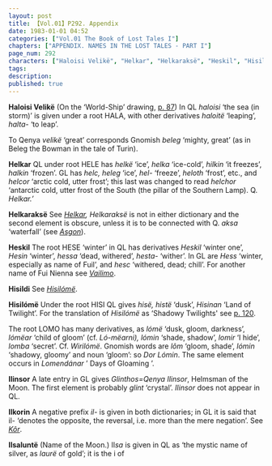 ```yaml
---
layout: post
title: 【Vol.01】P292. Appendix
date: 1983-01-01 04:52
categories: ["Vol.01 The Book of Lost Tales I"]
chapters: ["APPENDIX. NAMES IN THE LOST TALES - PART I"]
page_num: 292
characters: ["Haloisi Velikë", "Helkar", "Helkaraksë", "Heskil", "Hisildi", "Hisilómë", "Ilinsor", "Ilkorin", "Ilsaluntë"]
tags: 
description: 
published: true
---
```


<B>Haloisi Velikë</B> (On the ‘World-Ship’ drawing, [p. 87]({{site.baseurl}}/vol01-p87)) In QL <I>haloisi</I> ‘the sea (in storm)’ is given under a root HALA, with other derivatives <I>haloitë</I> ‘leaping’, <I>halta-</I> ‘to leap’.

To Qenya <I>velikë</I> ‘great’ corresponds Gnomish <I>beleg</I> ‘mighty, great’ (as in Beleg the Bowman in the tale of Turin).

<B>Helkar</B>   QL under root HELE has <I>helkë</I> ‘ice’, <I>helka</I> ‘ice-cold’, <I>hilkin</I> ‘it freezes’, <I>halkin</I> ‘frozen’. GL has <I>helc, heleg</I> ‘ice’, <I>hel-</I> ‘freeze’, <I>heloth</I> ‘frost’, etc., and <I>helcor</I> ‘arctic cold, utter frost’; this last was changed to read <I>helchor</I> ‘antarctic cold, utter frost of the South (the pillar of the Southern Lamp). Q. <I>Helkar.’</I>

<B>Helkaraksë</B>  See <I>[Helkar]({{site.baseurl}}/characters#Helkar), Helkaraksë</I> is not in either dictionary and the second element is obscure, unless it is to be connected with Q. <I>aksa</I> ‘waterfall’ (see <I>[Asgon]({{site.baseurl}}/characters#Asgon)</I>).

<B>Heskil</B>   The root HESE ‘winter’ in QL has derivatives <I>Heskil</I> ‘winter one’, <I>Hesin</I> ‘winter’, <I>hessa</I> ‘dead, withered’, <I>hesta-</I> ‘wither’. In GL are <I>Hess</I> ‘winter, especially as name of Fuil’, and <I>hesc</I> ‘withered, dead; chill’. For another name of Fui Nienna see <I>[Vailimo]({{site.baseurl}}/characters#Vailimo)</I>.

<B>Hisildi</B>    See <I>[Hisilómë]({{site.baseurl}}/characters#Hisilómë)</I>.

<B>Hisilómë</B>  Under the root HISI QL gives <I>hisë, histë</I> ‘dusk’, <I>Hisinan</I> ‘Land of Twilight’. For the translation of <I>Hisilómë</I> as ‘Shadowy Twilights' see [p. 120]({{site.baseurl}}/vol01-p120).

The root LOMO has many derivatives, as <I>lómë</I> ‘dusk, gloom, darkness’, <I>lómëar</I> ‘child of gloom’ (cf. <I>Ló-mëarni), lómin</I> ‘shade, shadow’, <I>lomir</I> ‘I hide’, <I>lomba</I> ‘secret’. Cf. <I>Wirilómë</I>. Gnomish words are <I>lôm</I> ‘gloom, shade’, <I>lómin</I> ‘shadowy, gloomy’ and noun ‘gloom’: so <I>Dor Lómin</I>. The same element occurs in <I>Lomendánar</I> ’ Days of Gloaming ’.

<B>Ilinsor</B>   A late entry in GL gives <I>Glinthos=Qenya Ilinsor</I>, Helmsman of the Moon. The first element is probably <I>glint</I> ‘crystal’. <I>Ilinsor</I> does not appear in QL.

<B>Ilkorin</B>   A negative prefix <I>il-</I> is given in both dictionaries; in GL it is said that il- ‘denotes the opposite, the reversal, i.e. more than the mere negation’. See <I>[Kôr]({{site.baseurl}}/characters#Kôr)</I>.

<B>Ilsaluntë</B>   (Name of the Moon.) Il<I>sa</I> is given in QL as ‘the mystic name of silver, as <I>laurë</I> of gold’; it is the i of

